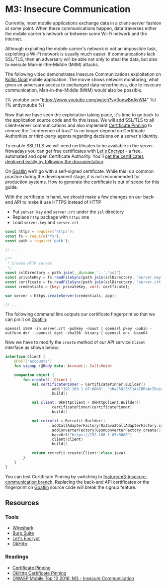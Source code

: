 M3: Insecure Communication
==========================

Currently, most mobile applications exchange data in a client-server fashion at
some point. When these communications happen, data traverses either the mobile
carrier's network or between some Wi-Fi network and the internet.

Although exploiting the mobile carrier's network is not an impossible task,
exploiting a Wi-Fi network is usually much easier. If communications lack
SSL/TLS, then an adversary will be able not only to steal the data, but also to
execute Man-in-the-Middle (MitM) attacks.

The following video demonstrates Insecure Communications exploitation on [Kotlin
Goat][0] mobile application. The movie shows network monitoring, what gives an
adversary access to exchanged data nevertheless, due to insecure communication,
Man-in-the-Middle (MitM) would also be possible.

{% youtube src="https://www.youtube.com/watch?v=0onwBnAvWI4" %}{% endyoutube %}

Now that we have seen the exploitation taking place, it's time to go back to the
application source code and fix this issue. We will add SSL/TLS to all
client-server communications and also implement [Certificate Pinning][3] to
remove the "conference of trust" to no longer depend on Certificate Authorities
or third-party agents regarding decisions on a server's identity.

To enable SSL/TLS we will need certificates to be available in the server.
Nowadays you can get free certificates with [Let's Encrypt][4] - a free,
automated and open Certificate Authority. You'll [get the certificates deployed
easily by following the documentation][5].

On [Goatlin][0] we'll go with a self-signed certificate. While this is a common
practice during the development stage, it is not recommended for production
systems. How to generate the certificate is out of scope for this guide.

With the certificate in hand, we should make a few changes on our back-end API
to make it use HTTPS instead of HTTP

* Put `server.key` and `server.crt` under the `ssl` directory
* Replace `http` package with `https` one
* Load `server.key` and `server.crt`

```javascript
const https = require('https');
const fs = require('fs');
const path = require('path');

// ...

/**
 * Create HTTP server.
 */
const sslDirectory = path.join(__dirname,'..','ssl');
const privateKey = fs.readFileSync(path.join(sslDirectory, 'server.key'), 'utf8');
const certficate = fs.readFileSync(path.join(sslDirectory, 'server.crt'), 'utf8');
const credentials = {key: privateKey, cert: certficate};

var server = https.createServer(credentials, app);

// ...
```

The following command line outputs our certificate fingerprint so that we can
pin it on [Goatlin][0]:

```
openssl x509 -in server.crt -pubkey -noout | openssl pkey -pubin -outform der | openssl dgst -sha256 -binary | openssl enc -base64
```

Now we have to modify the `create` method of our API service `Client` interface
as shown below:

```kotlin
interface Client {
    @POST("accounts")
    fun signup (@Body data: Account): Call<Void>

    companion object {
        fun create(): Client {
            val certificatePinner = CertificatePinner.Builder()
                    .add("192.169.1.87:8080", "sha256/5Kl14sIBRoArZ8ujwNLWoLOI1QmsvE58nmXTO/9GSJw=")
                    .build()

            val client: OkHttpClient = OkHttpClient.Builder()
                    .certificatePinner(certificatePinner)
                    .build()

            val retrofit = Retrofit.Builder()
                    .addCallAdapterFactory(RxJava2CallAdapterFactory.create())
                    .addConverterFactory(GsonConverterFactory.create())
                    .baseUrl("https://192.168.1.87:8080")
                    .client(client)
                    .build()

            return retrofit.create(Client::class.java)
        }
    }
}
```

You can test Certificate Pinning by switching to
[feature/m3-insecure-communication branch][8]. Replacing the back-end API
certificates or the fingerprint on [Goatlin][0] source code will break the
signup feature.

## Resources

### Tools

* [Wireshark][1]
* [Burp Suite][2]
* [Let's Encrypt][4]
* [OkHttp][7]

### Readings

* [Certificate Pinning][3]
* [OkHttp Certificate Pinning][6]
* [OWASP Mobile Top 10 2016: M3 - Insecure Communication][9]

[0]: https://github.com/Checkmarx/Goatlin
[1]: https://www.wireshark.org/
[2]: https://portswigger.net/
[3]: https://www.owasp.org/index.php/Certificate_and_Public_Key_Pinning
[4]: https://letsencrypt.org/
[5]: https://letsencrypt.org/docs/
[6]: https://github.com/square/okhttp/wiki/HTTPS#certificate-pinning
[7]: https://github.com/square/okhttp
[8]: https://github.com/Checkmarx/Goatlin/tree/feature/m3-insecure-communication
[9]: https://www.owasp.org/index.php/Mobile_Top_10_2016-M3-Insecure_Communication
